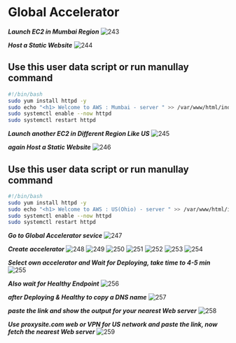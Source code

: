 # Global Accelerator

***Launch EC2 in Mumbai Region***
![243](https://github.com/user-attachments/assets/c94c4b02-0929-4eb5-a63f-1cff283c6875)

***Host a Static Website***
![244](https://github.com/user-attachments/assets/95a73788-0480-415e-a170-2e3cb03f854e)

## Use this user data script or run manullay command

```bash
#!/bin/bash
sudo yum install httpd -y
sudo echo "<h1> Welcome to AWS : Mumbai - server " >> /var/www/html/index.html
sudo systemctl enable --now httpd
sudo systemctl restart httpd
```
***Launch another EC2 in Different Region Like US***
![245](https://github.com/user-attachments/assets/81eb4964-12e7-4427-9c95-b6fbfb2c2269)

***again Host a Static Website***
![246](https://github.com/user-attachments/assets/d347342f-283d-4c54-ba6c-7477e3f0286e)

## Use this user data script or run manullay command

```bash
#!/bin/bash
sudo yum install httpd -y
sudo echo "<h1> Welcome to AWS : US(Ohio) - server " >> /var/www/html/index.html
sudo systemctl enable --now httpd
sudo systemctl restart httpd
```

***Go to Global Accelerator sevice***
![247](https://github.com/user-attachments/assets/3eec0b55-dd0f-4b58-be7f-3f2987eb4b19)

***Create accelerator***
![248](https://github.com/user-attachments/assets/9a02ab74-9750-49fc-acdb-758ce94040f2)
![249](https://github.com/user-attachments/assets/e8efee83-65e3-40b2-8728-238f61801bcf)
![250](https://github.com/user-attachments/assets/19094a9b-d241-4df9-8eb0-1a57948acfdb)
![251](https://github.com/user-attachments/assets/9847f47e-28fa-4cdd-9e75-f70940d11c49)
![252](https://github.com/user-attachments/assets/788496b7-c4d5-41e6-b2d3-8b1a59879a14)
![253](https://github.com/user-attachments/assets/704b0543-ad86-452a-98d5-9012e0ef813b)
![254](https://github.com/user-attachments/assets/75381b90-d99c-4302-83d7-e3dd7b313d45)

***Select own accelerator and Wait for Deploying, take time to 4-5 min***
![255](https://github.com/user-attachments/assets/89a12196-57c5-4bd9-bae5-7eb5086e7882)

***Also wait for Healthy Endpoint***
![256](https://github.com/user-attachments/assets/79e4577f-d327-4b0b-adda-ebb9f69606b0)

***after Deploying & Healthy to copy a DNS name***
![257](https://github.com/user-attachments/assets/bfb2146b-a532-4a69-91d3-0b6193b090b6)

***paste the link and show the output for your nearest Web server***
![258](https://github.com/user-attachments/assets/cb09cb8a-fe0b-4290-a768-60ba857b2c1c)

***Use **proxysite.com** web or **VPN** for US network and paste the link, now fetch the nearest Web server*** 
![259](https://github.com/user-attachments/assets/84aa3bf3-7b64-431d-8212-93e89bc0c36b)
